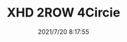 ﻿---
layout: post 
title: XHD 2ROW 4Circie
is_home: true
tags: XHD D25
categories: housing-terminal
overview: 
series: XHD
part_number: 0583-1
thumb_img: 
small_img: static/202107/583-20210720.jpg
date: 2021/7/20 8:17:55
---



